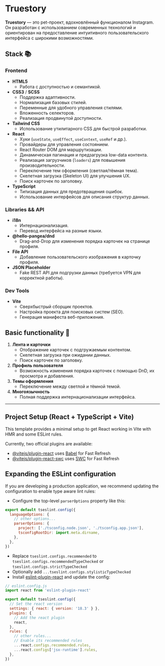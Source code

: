 # Truestory  

**Truestory** — это pet-проект, вдохновлённый функционалом Instagram. Он разработан с использованием современных технологий и ориентирован на предоставление интуитивного пользовательского интерфейса с широкими возможностями.  

## Stack 📚 

### **Frontend**  
- **HTML5**  
  - Работа с доступностью и семантикой.  
- **CSS3** / **SCSS**  
  - Поддержка адаптивности.  
  - Нормализация базовых стилей.  
  - Переменные для удобного управления стилями.  
  - Вложенность селекторов.  
  - Реализация продвинутой доступности.  
- **Tailwind CSS**  
  - Использование утилитарного CSS для быстрой разработки.  
- **React**  
  - Хуки (`useState`, `useEffect`, `useContext`, `useRef` и др.).  
  - Провайдеры для управления состоянием.  
  - React Router DOM для маршрутизации.  
  - Динамическая пагинация и предзагрузка low-data контента.  
  - Реализация загрузчиков (`loaders`) для повышения производительности.  
  - Переключение тем оформления (светлая/тёмная тема).  
  - Скелетная загрузка (Skeleton UI) для улучшения UX.  
  - Поиск карточек по заголовку.  
- **TypeScript**  
  - Типизация данных для предотвращения ошибок.  
  - Использование интерфейсов для описания структур данных.  

### **Libraries && API**  
- **i18n**  
  - Интернационализация.  
  - Перевод интерфейса на разные языки.  
- **@hello-pangea/dnd**  
  - Drag-and-Drop для изменения порядка карточек на странице профиля.
- **File API**
  - Добавление пользовательского изображения в карточку профиля.
- **JSON Placeholder**
  - Fake REST API для подгрузки данных (требуется VPN для корректной работы).

### **Dev Tools**  
- **Vite**  
  - Сверхбыстрый сборщик проектов.  
  - Настройка проекта для поисковых систем (SEO).  
  - Генерация манифеста веб-приложения.  

## Basic functionality 🌟

1. **Лента и карточки**  
   - Отображение карточек с подгружаемым контентом.  
   - Скелетная загрузка при ожидании данных.  
   - Поиск карточек по заголовку.  
2. **Профиль пользователя**  
   - Возможность изменения порядка карточек с помощью DnD, их просмотра и добавления.
3. **Темы оформления**  
   - Переключение между светлой и тёмной темой.  
4. **Многоязычность**  
   - Полная поддержка интернационализации интерфейса.  

---

## Project Setup (React + TypeScript + Vite)

This template provides a minimal setup to get React working in Vite with HMR and some ESLint rules.

Currently, two official plugins are available:

- [@vitejs/plugin-react](https://github.com/vitejs/vite-plugin-react/blob/main/packages/plugin-react/README.md) uses [Babel](https://babeljs.io/) for Fast Refresh
- [@vitejs/plugin-react-swc](https://github.com/vitejs/vite-plugin-react-swc) uses [SWC](https://swc.rs/) for Fast Refresh

## Expanding the ESLint configuration

If you are developing a production application, we recommend updating the configuration to enable type aware lint rules:

- Configure the top-level `parserOptions` property like this:

```js
export default tseslint.config({
  languageOptions: {
    // other options...
    parserOptions: {
      project: ['./tsconfig.node.json', './tsconfig.app.json'],
      tsconfigRootDir: import.meta.dirname,
    },
  },
})
```

- Replace `tseslint.configs.recommended` to `tseslint.configs.recommendedTypeChecked` or `tseslint.configs.strictTypeChecked`
- Optionally add `...tseslint.configs.stylisticTypeChecked`
- Install [eslint-plugin-react](https://github.com/jsx-eslint/eslint-plugin-react) and update the config:

```js
// eslint.config.js
import react from 'eslint-plugin-react'

export default tseslint.config({
  // Set the react version
  settings: { react: { version: '18.3' } },
  plugins: {
    // Add the react plugin
    react,
  },
  rules: {
    // other rules...
    // Enable its recommended rules
    ...react.configs.recommended.rules,
    ...react.configs['jsx-runtime'].rules,
  },
})
```

